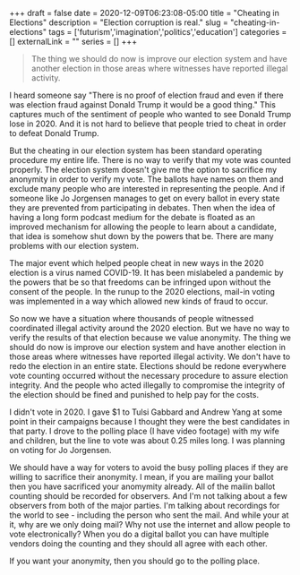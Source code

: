 +++ 
draft = false
date = 2020-12-09T06:23:08-05:00
title = "Cheating in Elections"
description = "Election corruption is real."
slug = "cheating-in-elections" 
tags = ['futurism','imagination','politics','education']
categories = []
externalLink = ""
series = []
+++

> The thing we should do now is improve our election system and have another election in those areas where witnesses have reported illegal activity.

I heard someone say "There is no proof of election fraud and even if there was election fraud against Donald Trump it would be a good thing."  This captures much of the sentiment of people who wanted to see Donald Trump lose in 2020.  And it is not hard to believe that people tried to cheat in order to defeat Donald Trump.

But the cheating in our election system has been standard operating procedure my entire life.  There is no way to verify that my vote was counted properly.  The election system doesn't give me the option to sacrifice my anonymity in order to verify my vote.  The ballots have names on them and exclude many people who are interested in representing the people.  And if someone like Jo Jorgensen manages to get on every ballot in every state they are prevented from participating in debates.  Then when the idea of having a long form podcast medium for the debate is floated as an improved mechanism for allowing the people to learn about a candidate, that idea is somehow shut down by the powers that be.  There are many problems with our election system.

The major event which helped people cheat in new ways in the 2020 election is a virus named COVID-19.  It has been mislabeled a pandemic by the powers that be so that freedoms can be infringed upon without the consent of the people.  In the runup to the 2020 elections, mail-in voting was implemented in a way which allowed new kinds of fraud to occur.

So now we have a situation where thousands of people witnessed coordinated illegal activity around the 2020 election.  But we have no way to verify the results of that election because we value anonymity.  The thing we should do now is improve our election system and have another election in those areas where witnesses have reported illegal activity.  We don't have to redo the election in an entire state.  Elections should be redone everywhere vote counting occurred without the necessary procedure to assure election integrity.  And the people who acted illegally to compromise the integrity of the election should be fined and punished to help pay for the costs.

I didn't vote in 2020.  I gave $1 to Tulsi Gabbard and Andrew Yang at some point in their campaigns because I thought they were the best candidates in that party.  I drove to the polling place (I have video footage) with my wife and children, but the line to vote was about 0.25 miles long.  I was planning on voting for Jo Jorgensen.

We should have a way for voters to avoid the busy polling places if they are willing to sacrifice their anonymity.  I mean, if you are mailing your ballot then you have sacrificed your anomymity already.  All of the mailin ballot counting should be recorded for observers.  And I'm not talking about a few observers from both of the major parties.  I'm talking about recordings for the world to see - including the person who sent the mail.  And while your at it, why are we only doing mail?  Why not use the internet and allow people to vote electronically?  When you do a digital ballot you can have multiple vendors doing the counting and they should all agree with each other.

If you want your anonymity, then you should go to the polling place.